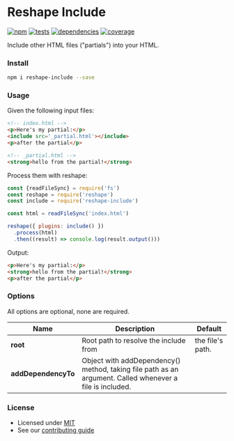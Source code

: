 # Reshape Include

[![npm](https://img.shields.io/npm/v/reshape-include.svg?style=flat-square)](https://npmjs.com/package/reshape-include)
[![tests](https://img.shields.io/travis/reshape/include.svg?style=flat-square)](https://travis-ci.org/reshape/include?branch=master)
[![dependencies](https://img.shields.io/david/reshape/include.svg?style=flat-square)](https://david-dm.org/reshape/include)
[![coverage](https://img.shields.io/coveralls/reshape/include.svg?style=flat-square)](https://coveralls.io/r/reshape/include?branch=master)

Include other HTML files ("partials") into your HTML.

### Install

```sh
npm i reshape-include --save
```

### Usage

Given the following input files:

```html
<!-- index.html -->
<p>Here's my partial:</p>
<include src='_partial.html'></include>
<p>after the partial</p>
```

```html
<!-- _partial.html -->
<strong>hello from the partial!</strong>
```

Process them with reshape:

```js
const {readFileSync} = require('fs')
const reshape = require('reshape')
const include = require('reshape-include')

const html = readFileSync('index.html')

reshape({ plugins: include() })
  .process(html)
  .then((result) => console.log(result.output()))
```

Output:

```html
<p>Here's my partial:</p>
<strong>hello from the partial!</strong>
<p>after the partial</p>
```

### Options

All options are optional, none are required.

| Name | Description | Default |
| ---- | ----------- | ------- |
| **root** | Root path to resolve the include from | the file's path. |
| **addDependencyTo** | Object with addDependency() method, taking file path as an argument. Called whenever a file is included. | |

### License

- Licensed under [MIT](LICENSE.md)
- See our [contributing guide](contributing.md)
